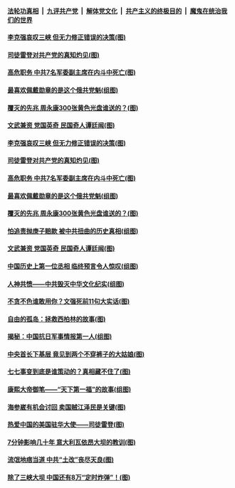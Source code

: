 ####  [法轮功真相](../../../../basic/blob/master/README.md?t=07101131) &nbsp;|&nbsp; [九评共产党](../../../../9ping.md/blob/master/README.md?t=07101131) &nbsp;|&nbsp; [解体党文化](../../../../jtdwh.md/blob/master/README.md?t=07101131)  &nbsp;|&nbsp; [共产主义的终极目的](../../../../gczydzjmd.md/blob/master/README.md?t=07101131) &nbsp;|&nbsp; [魔鬼在统治我们的世界](../../../../mgztzwmdsj.md/blob/master/README.md?t=07101131) 

#### [李克强哀叹三峡 但无力修正错误的决策(图)](../pages/p6/937538.md?t=07101131) 

#### [司徒雷登对共产党的真知灼见(图)](../pages/p6/934960.md?t=07101131) 

#### [高危职务 中共7名军委副主席在内斗中死亡(图)](../pages/p6/937966.md?t=07101131) 

#### [最喜欢佩戴勋章的是这个俄共党魁(组图)](../pages/p6/938666.md?t=07101131) 

#### [覆灭的先兆 周永康300张黄色光盘谁送的？(图)](../pages/p6/938537.md?t=07101131) 

#### [文武兼资 党国英奇 民国奇人谭廷闿(图)](../pages/p6/938512.md?t=07101131) 

#### [李克强哀叹三峡 但无力修正错误的决策(图)](../pages/p6/937538.md?t=07101131) 

#### [司徒雷登对共产党的真知灼见(图)](../pages/p6/934960.md?t=07101131) 

#### [高危职务 中共7名军委副主席在内斗中死亡(图)](../pages/p6/937966.md?t=07101131) 

#### [最喜欢佩戴勋章的是这个俄共党魁(组图)](../pages/p6/938666.md?t=07101131) 

#### [覆灭的先兆 周永康300张黄色光盘谁送的？(图)](../pages/p6/938537.md?t=07101131) 

#### [怕追责抛庚子赔款 被中共扭曲的历史真相(组图)](../pages/p6/938779.md?t=07101131) 

#### [文武兼资 党国英奇 民国奇人谭廷闿(图)](../pages/p6/938512.md?t=07101131) 

#### [中国历史上第一位丞相 临终预言令人惊叹(组图)](../pages/p6/938665.md?t=07101131) 

#### [人神共愤——中共毁灭中华文化纪实(组图)](../pages/p6/938791.md?t=07101131) 

#### [不贪不色谁敢用你？文强死前11句大实话(图)](../pages/p6/938533.md?t=07101131) 

#### [自由的孤岛：拯救西柏林的故事(图)](../pages/p6/938683.md?t=07101131) 

#### [揭秘：中国抗日军事情报第一人(组图)](../pages/p6/938662.md?t=07101131) 

#### [中央首长下基层 竟见到两个不穿裤子的大姑娘(图)](../pages/p6/937961.md?t=07101131) 

#### [七七事变到底是谁策动的？真相藏不住了(图)](../pages/p6/918522.md?t=07101131) 

#### [康熙大帝御笔——“天下第一福”的故事(组图)](../pages/p6/938350.md?t=07101131) 

#### [海参崴有机会讨回 卖国贼江泽民是关键(图)](../pages/p6/938782.md?t=07101131) 

#### [热爱中国的美国驻华大使——司徒雷登(图)](../pages/p6/934961.md?t=07101131) 

#### [7分钟影响几十年 意大利瓦依昂大坝的教训(图)](../pages/p6/937542.md?t=07101131) 

#### [流氓地痞当道 中共“土改”丧尽天良(图)](../pages/p6/937896.md?t=07101131) 

#### [除了三峡大坝 中国还有8万“定时炸弹”！(图)](../pages/p6/937540.md?t=07101131) 


